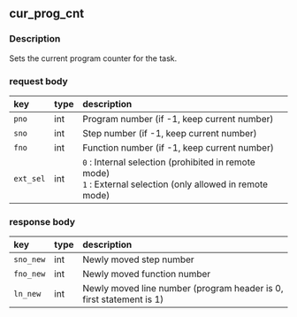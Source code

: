 ﻿## cur_prog_cnt

### Description
Sets the current program counter for the task.

### request body
|key|type|description|
|:---|:---|:---|
|`pno`|int|Program number (if -1, keep current number)|
|`sno`|int|Step number (if -1, keep current number)|
|`fno`|int|Function number (if -1, keep current number)|
|`ext_sel`|int|`0` : Internal selection (prohibited in remote mode) <br> `1` : External selection (only allowed in remote mode)|

### response body
|key|type|description|
|:---|:---|:---|
|`sno_new`|int|Newly moved step number|
|`fno_new`|int|Newly moved function number|
|`ln_new`|int|Newly moved line number (program header is 0, first statement is 1)|